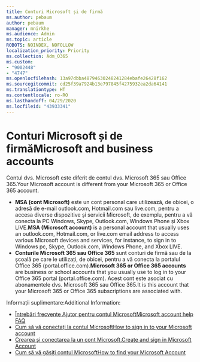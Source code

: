 ```yaml
---
title: Conturi Microsoft și de firmă
ms.author: pebaum
author: pebaum
manager: mnirkhe
ms.audience: Admin
ms.topic: article
ROBOTS: NOINDEX, NOFOLLOW
localization_priority: Priority
ms.collection: Adm_O365
ms.custom:
- "9002448"
- "4747"
ms.openlocfilehash: 13a97dbba48794630248241284ebafe26428f162
ms.sourcegitcommit: cd25f39a7924b13e797845f4275932ea2da64141
ms.translationtype: HT
ms.contentlocale: ro-RO
ms.lasthandoff: 04/29/2020
ms.locfileid: "43933341"
---
```

# <a name="microsoft-and-business-accounts"></a><span data-ttu-id="6b891-102">Conturi Microsoft și de firmă</span><span class="sxs-lookup"><span data-stu-id="6b891-102">Microsoft and business accounts</span></span>

<span data-ttu-id="6b891-103">Contul dvs. Microsoft este diferit de contul dvs. Microsoft 365 sau Office 365.</span><span class="sxs-lookup"><span data-stu-id="6b891-103">Your Microsoft account is different from your Microsoft 365 or Office 365 account.</span></span>

- <span data-ttu-id="6b891-104">**MSA (cont Microsoft)** este un cont personal care utilizează, de obicei, o adresă de e-mail outlook.com, Hotmail.com sau live.com, pentru a accesa diverse dispozitive și servicii Microsoft, de exemplu, pentru a vă conecta la PC Windows, Skype, Outlook.com, Windows Phone și Xbox LIVE.</span><span class="sxs-lookup"><span data-stu-id="6b891-104">**MSA (Microsoft account)** is a personal account that usually uses an outlook.com, Hotmail.com, or live.com email address to access various Microsoft devices and services, for instance, to sign in to Windows pc, Skype, Outlook.com, Windows Phone, and Xbox LIVE.</span></span>
- <span data-ttu-id="6b891-105">**Conturile Microsoft 365 sau Office 365** sunt conturi de firmă sau de la școală pe care le utilizați, de obicei, pentru a vă conecta la portalul Office 365 (portal.office.com).</span><span class="sxs-lookup"><span data-stu-id="6b891-105">**Microsoft 365 or Office 365 accounts** are business or school accounts that you usually use to log in to your Office 365 portal (portal.office.com).</span></span> <span data-ttu-id="6b891-106">Acest cont este asociat cu abonamentele dvs. Microsoft 365 sau Office 365.</span><span class="sxs-lookup"><span data-stu-id="6b891-106">It is this account that your Microsoft 365 or Office 365 subscriptions are associated with.</span></span>

<span data-ttu-id="6b891-107">Informații suplimentare:</span><span class="sxs-lookup"><span data-stu-id="6b891-107">Additional Information:</span></span>

- [<span data-ttu-id="6b891-108">Întrebări frecvente Ajutor pentru contul Microsoft</span><span class="sxs-lookup"><span data-stu-id="6b891-108">Microsoft account help FAQ</span></span>](https://support.microsoft.com/hub/4294457/microsoft-account-help) 
- [<span data-ttu-id="6b891-109">Cum să vă conectați la contul Microsoft</span><span class="sxs-lookup"><span data-stu-id="6b891-109">How to sign in to your Microsoft account</span></span>](https://support.microsoft.com/help/4028195/microsoft-account-how-to-sign-in)
- [<span data-ttu-id="6b891-110">Crearea și conectarea la un cont Microsoft.</span><span class="sxs-lookup"><span data-stu-id="6b891-110">Create and sign in Microsoft Account</span></span>](https://account.microsoft.com/account)
- [<span data-ttu-id="6b891-111">Cum să vă găsiți contul Microsoft</span><span class="sxs-lookup"><span data-stu-id="6b891-111">How to find your Microsoft Account</span></span>](https://support.microsoft.com/help/13811/microsoft-account-how-to-find)
